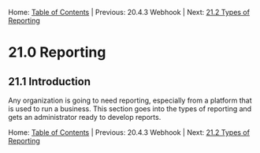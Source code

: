 Home: [Table of Contents](../README "Table of Contents") | Previous: 20.4.3 Webhook | Next: [21.2 Types of Reporting](types.md "Types of Reporting")

# 21.0 Reporting

## 21.1 Introduction

Any organization is going to need reporting, especially from a platform that is used to run a business. This section goes into the types of reporting and gets an administrator ready to develop reports.

Home: [Table of Contents](../README "Table of Contents") | Previous: 20.4.3 Webhook | Next: [21.2 Types of Reporting](types.md "Types of Reporting")
